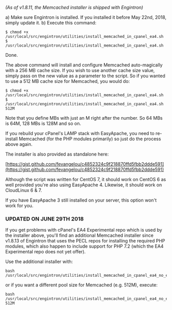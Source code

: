 _(As of v1.8.11, the Memcached installer is shipped with Engintron)_

a) Make sure Engintron is installed. If you installed it before May 22nd, 2018, simply update it.
b) Execute this command:
```
$ chmod +x /usr/local/src/engintron/utilities/install_memcached_in_cpanel_ea4.sh
$ /usr/local/src/engintron/utilities/install_memcached_in_cpanel_ea4.sh
```

Done.

The above command will install and configure Memcached auto-magically with a 256 MB cache size. If you wish to use another cache size value, simply pass on the new value as a parameter to the script. So if you wanted to use a 512 MB cache size for Memcached, you would do:
```
$ chmod +x /usr/local/src/engintron/utilities/install_memcached_in_cpanel_ea4.sh
$ /usr/local/src/engintron/utilities/install_memcached_in_cpanel_ea4.sh 512M
```

Note that you define MBs with just an M right after the number. So 64 MBs is 64M, 128 MBs is 128M and so on.

If you rebuild your cPanel's LAMP stack with EasyApache, you need to re-install Memcached (for the PHP modules primarily) so just do the process above again.

The installer is also provided as standalone here:

[https://gist.github.com/fevangelou/c4852324c9f218870ffd5fbb2ddde591](https://gist.github.com/fevangelou/c4852324c9f218870ffd5fbb2ddde591)

Although the script was written for CentOS 7, it should work on CentOS 6 as well provided you're also using EasyApache 4. Likewise, it should work on CloudLinux 6 & 7.

If you have EasyApache 3 still installed on your server, this option won't work for you.


### UPDATED ON JUNE 29TH 2018
If you get problems with cPanel's EA4 Experimental repo which is used by the installer above, you'll find an additional Memcached installer since v1.8.13 of Engintron that uses the PECL repos for installing the required PHP modules, which also happen to include support for PHP 7.2 (which the EA4 Experimental repo does not yet offer).

Use the additional installer with:
```
bash /usr/local/src/engintron/utilities/install_memcached_in_cpanel_ea4_no_exp_repo.sh
```

or if you want a different pool size for Memcached (e.g. 512M), execute:
```
bash /usr/local/src/engintron/utilities/install_memcached_in_cpanel_ea4_no_exp_repo.sh 512M
```
